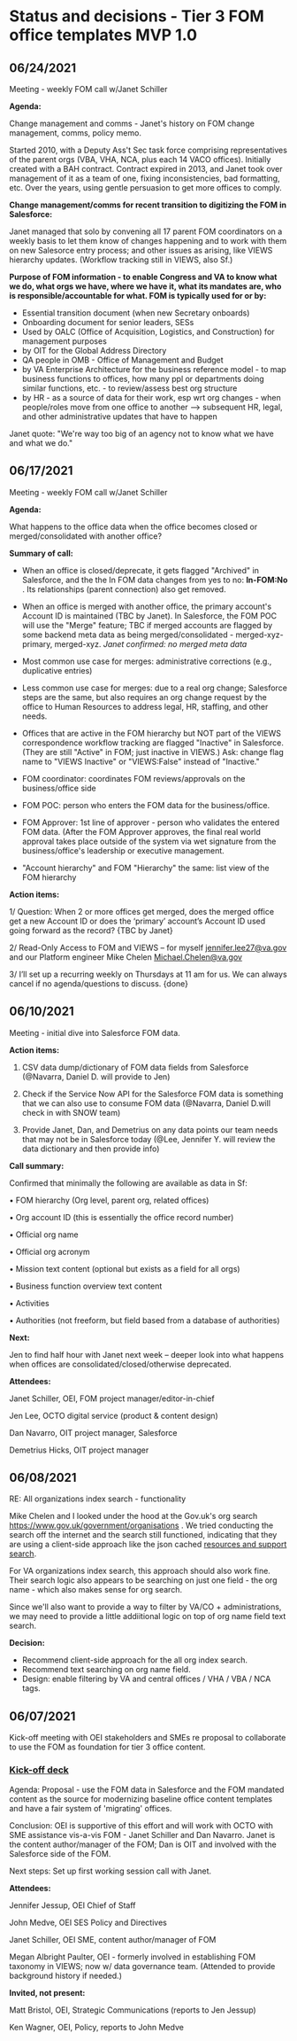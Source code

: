 # Status and decisions - Tier 3 FOM office templates MVP 1.0

## 06/24/2021

Meeting - weekly FOM call w/Janet Schiller

__Agenda:__ 

Change management and comms - Janet's history on FOM change management, comms, policy memo. 

Started 2010, with a Deputy Ass't Sec task force comprising representatives of the parent orgs (VBA, VHA, NCA, plus each 14 VACO offices). 
Initially created with a BAH contract. Contract expired in 2013, and Janet took over management of it as a team of one, fixing inconsistencies, bad formatting, etc. Over the years, using gentle persuasion to get more offices to comply. 

__Change management/comms for recent transition to digitizing the FOM in Salesforce:__

Janet managed that solo by convening all 17 parent FOM coordinators on a weekly basis to let them know of changes happening and to work with them on new Salesorce entry process; and other issues as arising, like VIEWS hierarchy updates. (Workflow tracking still in VIEWS, also Sf.)

__Purpose of FOM information - to enable Congress and VA to know what we do, what orgs we have, where we have it, what its mandates are, who is responsible/accountable for what. FOM is typically used for or by:__

- Essential transition document (when new Secretary onboards)
- Onboarding document for senior leaders, SESs
- Used by OALC (Office of Acquisition, Logistics, and Construction) for management purposes
- by OIT for the Global Address Directory
- QA people in OMB - Office of Management and Budget
- by VA Enterprise Architecture for the business reference model - to map business functions to offices, how many ppl or departments doing similar functions, etc. - to review/assess best org structure
- by HR - as a source of data for their work, esp wrt org changes - when people/roles move from one office to another --> subsequent HR, legal, and other administrative updates that have to happen

Janet quote: "We're way too big of an agency not to know what we have and what we do." 

## 06/17/2021

Meeting - weekly FOM call w/Janet Schiller

__Agenda:__ 

What happens to the office data when the office becomes closed or merged/consolidated with another office? 

__Summary of call:__

- When an office is closed/deprecate, it gets flagged "Archived" in Salesforce, and the the In FOM data changes from yes to no: __In-FOM:No__ . Its relationships (parent connection) also get removed. 
- When an office is merged with another office, the primary account's Account ID is maintained (TBC by Janet). In Salesforce, the FOM POC will use the "Merge" feature; TBC if merged accounts are flagged by some backend meta data as being merged/consolidated - merged-xyz-primary, merged-xyz. _Janet confirmed: no merged meta data_ 
- Most common use case for merges: administrative corrections (e.g., duplicative entries)
- Less common use case for merges: due to a real org change; Salesforce steps are the same, but also requires an org change request by the office to Human Resources to address legal, HR, staffing, and other needs.
- Offices that are active in the FOM hierarchy but NOT part of the VIEWS correspondence workflow tracking are flagged "Inactive" in Salesforce. (They are still "Active" in FOM; just inactive in VIEWS.)  Ask: change flag name to "VIEWS Inactive" or "VIEWS:False" instead of "Inactive."

- FOM coordinator: coordinates FOM reviews/approvals on the business/office side
- FOM POC: person who enters the FOM data for the business/office. 
- FOM Approver: 1st line of approver - person who validates the entered FOM data. (After the FOM Approver approves, the final real world approval takes place outside of the system via wet signature from the business/office's leadership or executive management. 
- "Account hierarchy" and FOM "Hierarchy" the same: list view of the FOM hierarchy

__Action items:__

1/ Question: When 2 or more offices get merged, does the merged office get a new Account ID or does the ‘primary’ account’s Account ID used going forward as the record? {TBC by Janet}

2/ Read-Only Access to FOM and VIEWS – for myself jennifer.lee27@va.gov  and our Platform engineer Mike Chelen Michael.Chelen@va.gov 

3/ I’ll set up a recurring weekly on Thursdays at 11 am for us. We can always cancel if no agenda/questions to discuss.  {done}


## 06/10/2021 

Meeting - initial dive into Salesforce FOM data. 

__Action items:__

1.	CSV data dump/dictionary of FOM data fields from Salesforce (@Navarra, Daniel D. will provide to Jen)

2.	Check if the Service Now API for the Salesforce FOM data is something that we can also use to consume FOM data (@Navarra, Daniel D.will check in with SNOW team)

3.	Provide Janet, Dan, and Demetrius on any data points our team needs that may not be in Salesforce today (@Lee, Jennifer Y. will review the data dictionary and then provide info)

__Call summary:__

Confirmed that minimally the following are available as data in Sf:

•	FOM hierarchy (Org level, parent org, related offices)

•	Org account ID (this is essentially the office record number)

•	Official org name

•	Official org acronym

•	Mission text content (optional but exists as a field for all orgs)

•	Business function overview text content

•	Activities

•	Authorities (not freeform, but field based from a database of authorities)

__Next:__

Jen to find half hour with Janet next week – deeper look into what happens when offices are consolidated/closed/otherwise deprecated. 


__Attendees:__ 

Janet Schiller, OEI, FOM project manager/editor-in-chief

Jen Lee, OCTO digital service (product & content design)

Dan Navarro, OIT project manager, Salesforce

Demetrius Hicks, OIT project manager


## 06/08/2021

RE: All organizations index search - functionality

Mike Chelen and I looked under the hood at the Gov.uk's org search https://www.gov.uk/government/organisations . We tried conducting the search off the internet and the search still functioned, indicating that they are using a client-side approach like the json cached [resources and support search](https://www.va.gov/resources). 

For VA organizations index search, this approach should also work fine. Their search logic also appears to be searching on just one field - the org name - which also makes sense for org search. 

Since we'll also want to provide a way to filter by VA/CO + administrations, we may need to provide a little addiitional logic on top of org name field text search. 

__Decision:__

- Recommend client-side approach for the all org index search. 
- Recommend text searching on org name field. 
- Design: enable filtering by VA and central offices / VHA / VBA / NCA tags.  

## 06/07/2021

Kick-off meeting with OEI stakeholders and SMEs re proposal to collaborate to use the FOM as foundation for tier 3 office content. 

### [Kick-off deck](https://github.com/department-of-veterans-affairs/va.gov-team/blob/master/products/tier-3-fom/FOM-and-tier-3-proposal-OCTO-OEI-060421.pdf)

Agenda: Proposal - use the FOM data in Salesforce and the FOM mandated content as the source for modernizing baseline office content templates and have a fair system of 'migrating' offices. 

Conclusion: OEI is supportive of this effort and will work with OCTO with SME assistance vis-a-vis FOM - Janet Schiller and Dan Navarro. Janet is the content author/manager of the FOM; Dan is OIT and involved with the Salesforce side of the FOM.

Next steps: Set up first working session call with Janet. 

__Attendees:__

Jennifer Jessup, OEI Chief of Staff

John Medve, OEI SES Policy and Directives

Janet Schiller, OEI SME, content author/manager of FOM

Megan Albright Paulter, OEI - formerly involved in establishing FOM taxonomy in VIEWS; now w/ data governance team. (Attended to provide background history if needed.) 

__Invited, not present:__

Matt Bristol, OEI, Strategic Communications (reports to Jen Jessup)

Ken Wagner, OEI, Policy, reports to John Medve




